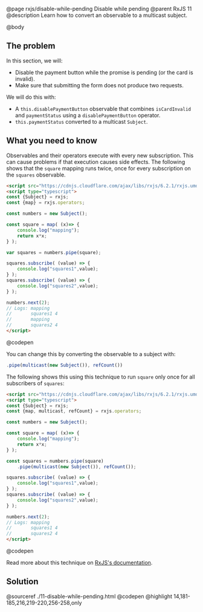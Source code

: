 @page rxjs/disable-while-pending Disable while pending
@parent RxJS 11
@description Learn how to convert an observable to a multicast subject.

@body


## The problem

In this section, we will:

- Disable the payment button while the promise is pending (or the card is invalid).
- Make sure that submitting the form does not produce two requests.

We will do this with:

- A `this.disablePaymentButton` observable that combines `isCardInvalid` and `paymentStatus` using a `disablePaymentButton` operator.
- `this.paymentStatus` converted to a multicast `Subject`.

## What you need to know

Observables and their operators execute with every new subscription. This can cause problems
if that execution causes side effects. The following shows that the `square` mapping
runs twice, once for every subscription on the `squares` observable.

```html
<script src="https://cdnjs.cloudflare.com/ajax/libs/rxjs/6.2.1/rxjs.umd.js"></script>
<script type="typescript">
const {Subject} = rxjs;
const {map} = rxjs.operators;

const numbers = new Subject();

const square = map( (x)=> {
    console.log("mapping");
    return x*x;
} );

var squares = numbers.pipe(square);

squares.subscribe( (value) => {
    console.log("squares1",value);
} );
squares.subscribe( (value) => {
    console.log("squares2",value);
} );

numbers.next(2);
// Logs: mapping
//       squares1 4
//       mapping
//       squares2 4
</script>
```
@codepen

You can change this by converting the observable to a subject with:

```js
.pipe(multicast(new Subject()), refCount())
```

The following shows this using this technique to run `square` only once
for all subscribers of `squares`:


```html
<script src="https://cdnjs.cloudflare.com/ajax/libs/rxjs/6.2.1/rxjs.umd.js"></script>
<script type="typescript">
const {Subject} = rxjs;
const {map, multicast, refCount} = rxjs.operators;

const numbers = new Subject();

const square = map( (x)=> {
    console.log("mapping");
    return x*x;
} );

const squares = numbers.pipe(square)
    .pipe(multicast(new Subject()), refCount());

squares.subscribe( (value) => {
    console.log("squares1",value);
} );
squares.subscribe( (value) => {
    console.log("squares2",value);
} );

numbers.next(2);
// Logs: mapping
//       squares1 4
//       squares2 4
</script>
```
@codepen

Read more about this technique on [RxJS's documentation](https://rxjs-dev.firebaseapp.com/guide/subject#multicasted-observables).


## Solution

@sourceref ./11-disable-while-pending.html
@codepen
@highlight 14,181-185,216,219-220,256-258,only
